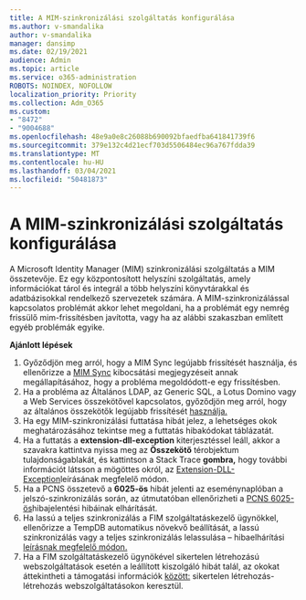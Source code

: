 ```yaml
---
title: A MIM-szinkronizálási szolgáltatás konfigurálása
ms.author: v-smandalika
author: v-smandalika
manager: dansimp
ms.date: 02/19/2021
audience: Admin
ms.topic: article
ms.service: o365-administration
ROBOTS: NOINDEX, NOFOLLOW
localization_priority: Priority
ms.collection: Adm_O365
ms.custom:
- "8472"
- "9004688"
ms.openlocfilehash: 48e9a0e8c26088b690092bfaedfba641841739f6
ms.sourcegitcommit: 379e132c4d21ecf703d5506484ec96a767fdda39
ms.translationtype: MT
ms.contentlocale: hu-HU
ms.lasthandoff: 03/04/2021
ms.locfileid: "50481873"
---
```

# <a name="configure-mim-sync-service"></a>A MIM-szinkronizálási szolgáltatás konfigurálása

A Microsoft Identity Manager (MIM) szinkronizálási szolgáltatás a MIM összetevője. Ez egy központosított helyszíni szolgáltatás, amely információkat tárol és integrál a több helyszíni könyvtárakkal és adatbázisokkal rendelkező szervezetek számára. A MIM-szinkronizálással kapcsolatos problémát akkor lehet megoldani, ha a problémát egy nemrég frissülő mim-frissítésben javította, vagy ha az alábbi szakaszban említett egyéb problémák egyike.

**Ajánlott lépések**

1. Győződjön meg arról, hogy a MIM Sync legújabb frissítését használja, és ellenőrizze a [MIM Sync](https://docs.microsoft.com/microsoft-identity-manager/reference/version-history) kibocsátási megjegyzéseit annak megállapításához, hogy a probléma megoldódott-e egy frissítésben.
2. Ha a probléma az Általános LDAP, az Generic SQL, a Lotus Domino vagy a Web Services összekötővel kapcsolatos, győződjön meg arról, hogy az általános összekötők legújabb frissítését [használja.](https://docs.microsoft.com/microsoft-identity-manager/reference/microsoft-identity-manager-2016-connector-version-history)
3. Ha egy MIM-szinkronizálási futtatása hibát jelez, [](https://docs.microsoft.com/microsoft-identity-manager/reference/maerrorcodes) a lehetséges okok meghatározásához tekintse meg a futtatás hibakódokat táblázatát.
4. Ha a futtatás a **extension-dll-exception** kiterjesztéssel leáll, akkor a szavakra kattintva nyissa meg az **Összekötő** térobjektum tulajdonságablakát, és kattintson a Stack Trace **gombra,** hogy további információt látsson a mögöttes okról, az [Extension-DLL-Exception](https://social.technet.microsoft.com/wiki/contents/articles/7515.fim-troubleshooting-extension-dll-exception.aspx)leírásának megfelelő módon.
5. Ha a PCNS összetevő a **6025-ös** hibát jelenti az eseménynaplóban a jelszó-szinkronizálás során, az útmutatóban ellenőrizheti a [PCNS 6025-ös](https://social.technet.microsoft.com/wiki/contents/articles/4159.pcns-troubleshooting-event-id-6025.aspx)hibajelentési hibáinak elhárítását.
6. Ha lassú a teljes szinkronizálás a FIM  szolgáltatáskezelő ügynökkel, ellenőrizze a TempDB automatikus növekvő beállítását, a lassú szinkronizálás vagy a teljes szinkronizálás lelassulása – hibaelhárítási [leírásnak megfelelő módon.](https://social.technet.microsoft.com/wiki/contents/articles/14713.troubleshooting-fim-performance-slow-or-hanging-full-synchronization.aspx)
7. Ha a FIM szolgáltatáskezelő ügynökével sikertelen létrehozású webszolgáltatások esetén a leállított kiszolgáló hibát talál, az okokat áttekintheti a támogatási információk [között:](https://docs.microsoft.com/archive/blogs/iamsupport/support-info-fimma-failed-creation-via-web-services) sikertelen létrehozás-létrehozás webszolgáltatásokon keresztül.

